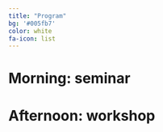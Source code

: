 ```yaml
---
title: "Program"
bg: '#005fb7'
color: white
fa-icon: list
---
```


# Morning: seminar

# Afternoon: workshop


